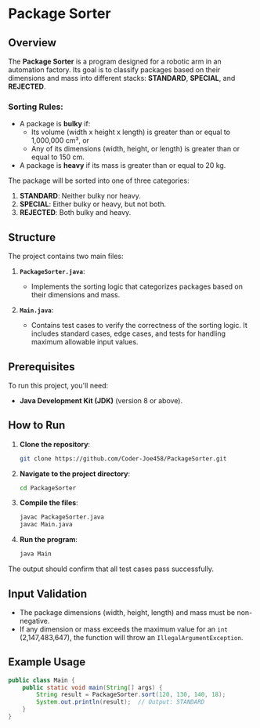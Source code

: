 # Package Sorter

## Overview

The **Package Sorter** is a program designed for a robotic arm in an automation factory. Its goal is to classify packages based on their dimensions and mass into different stacks: **STANDARD**, **SPECIAL**, and **REJECTED**.

### Sorting Rules:
- A package is **bulky** if:
    - Its volume (width x height x length) is greater than or equal to 1,000,000 cm³, or
    - Any of its dimensions (width, height, or length) is greater than or equal to 150 cm.
- A package is **heavy** if its mass is greater than or equal to 20 kg.

The package will be sorted into one of three categories:
1. **STANDARD**: Neither bulky nor heavy.
2. **SPECIAL**: Either bulky or heavy, but not both.
3. **REJECTED**: Both bulky and heavy.

## Structure

The project contains two main files:

1. **`PackageSorter.java`**:
    - Implements the sorting logic that categorizes packages based on their dimensions and mass.

2. **`Main.java`**:
    - Contains test cases to verify the correctness of the sorting logic. It includes standard cases, edge cases, and tests for handling maximum allowable input values.

## Prerequisites

To run this project, you'll need:

- **Java Development Kit (JDK)** (version 8 or above).

## How to Run

1. **Clone the repository**:

    ```bash
    git clone https://github.com/Coder-Joe458/PackageSorter.git
    ```

2. **Navigate to the project directory**:

    ```bash
    cd PackageSorter
    ```

3. **Compile the files**:

    ```bash
    javac PackageSorter.java
    javac Main.java
    ```

4. **Run the program**:

    ```bash
    java Main
    ```

The output should confirm that all test cases pass successfully.

## Input Validation

- The package dimensions (width, height, length) and mass must be non-negative.
- If any dimension or mass exceeds the maximum value for an `int` (2,147,483,647), the function will throw an `IllegalArgumentException`.

## Example Usage

```java
public class Main {
    public static void main(String[] args) {
        String result = PackageSorter.sort(120, 130, 140, 18);
        System.out.println(result);  // Output: STANDARD
    }
}
